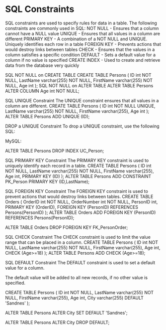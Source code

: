 # SQL Constraints
SQL constraints are used to specify rules for data in a table.
The following constraints are commonly used in SQL:
   NOT NULL - Ensures that a column cannot have a NULL value
   UNIQUE - Ensures that all values in a column are different
   PRIMARY KEY - A combination of a NOT NULL and UNIQUE. Uniquely identifies each row in a table
   FOREIGN KEY - Prevents actions that would destroy links between tables
   CHECK - Ensures that the values in a column satisfies a specific condition
   DEFAULT - Sets a default value for a column if no value is specified
   CREATE INDEX - Used to create and retrieve data from the database very quickly

SQL NOT NULL on CREATE TABLE
CREATE TABLE Persons (
    ID int NOT NULL,
    LastName varchar(255) NOT NULL,
    FirstName varchar(255) NOT NULL,
    Age int
);
SQL NOT NULL on ALTER TABLE
ALTER TABLE Persons
ALTER COLUMN Age int NOT NULL;

SQL UNIQUE Constraint
The UNIQUE constraint ensures that all values in a column are different.
CREATE TABLE Persons (
    ID int NOT NULL UNIQUE,
    LastName varchar(255) NOT NULL,
    FirstName varchar(255),
    Age int
);
ALTER TABLE Persons
ADD UNIQUE (ID);

DROP a UNIQUE Constraint
To drop a UNIQUE constraint, use the following SQL:

MySQL:

ALTER TABLE Persons
DROP INDEX UC_Person;

SQL PRIMARY KEY Constraint
The PRIMARY KEY constraint is used to uniquely identify each record in a table.
CREATE TABLE Persons (
    ID int NOT NULL,
    LastName varchar(255) NOT NULL,
    FirstName varchar(255),
    Age int,
    PRIMARY KEY (ID)
);
ALTER TABLE Persons
ADD CONSTRAINT PK_Person PRIMARY KEY (ID,LastName);

SQL FOREIGN KEY Constraint
The FOREIGN KEY constraint is used to prevent actions that would destroy links between tables.
CREATE TABLE Orders (
    OrderID int NOT NULL,
    OrderNumber int NOT NULL,
    PersonID int,
    PRIMARY KEY (OrderID),
    FOREIGN KEY (PersonID) REFERENCES Persons(PersonID)
);
ALTER TABLE Orders
ADD FOREIGN KEY (PersonID) REFERENCES Persons(PersonID);

ALTER TABLE Orders
DROP FOREIGN KEY FK_PersonOrder;

SQL CHECK Constraint
The CHECK constraint is used to limit the value range that can be placed in a column.
CREATE TABLE Persons (
    ID int NOT NULL,
    LastName varchar(255) NOT NULL,
    FirstName varchar(255),
    Age int,
    CHECK (Age>=18)
);
ALTER TABLE Persons
ADD CHECK (Age>=18);


SQL DEFAULT Constraint
The DEFAULT constraint is used to set a default value for a column.

The default value will be added to all new records, if no other value is specified.

CREATE TABLE Persons (
    ID int NOT NULL,
    LastName varchar(255) NOT NULL,
    FirstName varchar(255),
    Age int,
    City varchar(255) DEFAULT 'Sandnes'
);

ALTER TABLE Persons
ALTER City SET DEFAULT 'Sandnes';

ALTER TABLE Persons
ALTER City DROP DEFAULT;














